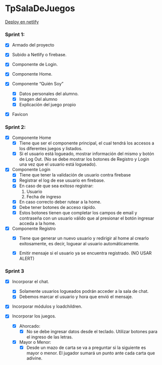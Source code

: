 # TpSalaDeJuegos
[Deploy en netlify]( https://sala-de-juegos-landaur.netlify.app/login )

### Sprint 1:

- [x] Armado del proyecto
- [x] Subido a Netlify o firebase.
- [x] Componente de Login.
- [x] Componente Home.
- [x] Componente “Quién Soy”
  - [x] Datos personales del alumno.
  - [x] Imagen del alumno
  - [x] Explicación del juego propio
- [x] Favicon


### Sprint 2:

- [x] Componente Home
  - [x] Tiene que ser el componente principal, el cual tendrá los accesos a los diferentes juegos y listados.
  - [x] Si el usuario está logueado, mostrar información del mismo y botón de Log Out. (No se debe mostrar los botones de Registro y Login una vez que el usuario está logueado).

- [x] Componente Login
  - [x] Tiene que tener la validación de usuario contra firebase
  - [x] Registrar el log de ese usuario en firebase.
  - [x] En caso de que sea exitoso registrar:
    1. Usuario
    2. Fecha de ingreso
  - [x] En caso correcto deber rutear a la home.
  - [x] Debe tener botones de acceso rápido.
  - [x] Estos botones tienen que completar los campos de email y contraseña con un usuario válido que al presionar el botón ingresar acceda a la home.

- [x] Componente Registro
  - [x] Tiene que generar un nuevo usuario y redirigir al home al crearlo exitosamente, es decir, loguear al usuario automáticamente.
  - [x] Emitir mensaje si el usuario ya se encuentra registrado. (NO USAR ALERT)


### Sprint 3

- [x] Incorporar el chat.
  - [x] Solamente usuarios logueados podrán acceder a la sala de chat.
  - [x] Debemos marcar el usuario y hora que envió el mensaje.

- [x] Incorporar módulos y loadchildren.

- [x] Incorporar los juegos.
  - [x] Ahorcado:
    - [x] No se debe ingresar datos desde el teclado. Utilizar botones para el ingreso de las letras.
  - [x] Mayor o Menor:
    - [x] Desde un mazo de carta se va a preguntar si la siguiente es mayor o menor. El jugador sumará un punto ante cada carta que adivine.
